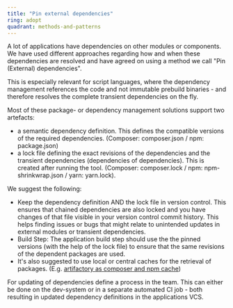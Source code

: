 ```yaml
---
title: "Pin external dependencies"
ring: adopt
quadrant: methods-and-patterns
---
```


A lot of applications have dependencies on other modules or components. We have
used different approaches regarding how and when these dependencies are resolved
and have agreed on using a method we call "Pin (External) dependencies".

This is especially relevant for script languages, where the dependency
management references the code and not immutable prebuild binaries - and
therefore resolves the complete transient dependencies on the fly.

Most of these package- or dependency management solutions support two artefacts:

- a semantic dependency definition. This defines the compatible versions of the
  required dependencies. (Composer: composer.json / npm: package.json)
- a lock file defining the exact revisions of the dependencies and the transient
  dependencies (dependencies of dependencies). This is created after running the
  tool. (Composer: composer.lock / npm: npm-shrinkwrap.json / yarn: yarn.lock).

We suggest the following:

- Keep the dependency definition AND the lock file in version control. This
  ensures that chained dependencies are also locked and you have changes of that
  file visible in your version control commit history. This helps finding issues
  or bugs that might relate to unintended updates in external modules or
  transient dependencies.
- Build Step: The application build step should use the the pinned versions
  (with the help of the lock file) to ensure that the same revisions of the
  dependent packages are used.
- It's also suggested to use local or central caches for the retrieval of
  packages. (E.g.
  [artifactory as composer and npm cache](/platforms-and-operations/artifactory.html))

For updating of dependencies define a process in the team. This can either be
done on the dev-system or in a separate automated CI job - both resulting in
updated dependency definitions in the applications VCS.

